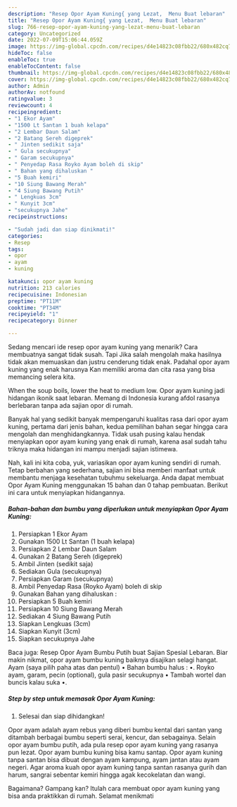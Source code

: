 ```yaml
---
description: "Resep Opor Ayam Kuning{ yang Lezat,  Menu Buat lebaran"
title: "Resep Opor Ayam Kuning{ yang Lezat,  Menu Buat lebaran"
slug: 766-resep-opor-ayam-kuning-yang-lezat-menu-buat-lebaran
category: Uncategorized
date: 2022-07-09T15:06:44.059Z
image: https://img-global.cpcdn.com/recipes/d4e14823c08fbb22/680x482cq70/opor-ayam-kuning-foto-resep-utama.jpg
hideToc: false
enableToc: true
enableTocContent: false
thumbnail: https://img-global.cpcdn.com/recipes/d4e14823c08fbb22/680x482cq70/opor-ayam-kuning-foto-resep-utama.jpg
cover: https://img-global.cpcdn.com/recipes/d4e14823c08fbb22/680x482cq70/opor-ayam-kuning-foto-resep-utama.jpg
author: Admin
authorAv: notfound
ratingvalue: 3
reviewcount: 4
recipeingredient:
- "1 Ekor Ayam"
- "1500 Lt Santan 1 buah kelapa"
- "2 Lembar Daun Salam"
- "2 Batang Sereh digeprek"
- " Jinten sedikit saja"
- " Gula secukupnya"
- " Garam secukupnya"
- " Penyedap Rasa Royko Ayam boleh di skip"
- " Bahan yang dihaluskan "
- "5 Buah kemiri"
- "10 Siung Bawang Merah"
- "4 Siung Bawang Putih"
- " Lengkuas 3cm"
- " Kunyit 3cm"
- "secukupnya Jahe"
recipeinstructions:

- "Sudah jadi dan siap dinikmati!"
categories:
- Resep
tags:
- opor
- ayam
- kuning

katakunci: opor ayam kuning 
nutrition: 213 calories
recipecuisine: Indonesian
preptime: "PT11M"
cooktime: "PT34M"
recipeyield: "1"
recipecategory: Dinner

---
```



Sedang mencari ide resep opor ayam kuning yang menarik? Cara membuatnya sangat tidak susah. Tapi Jika salah mengolah maka hasilnya tidak akan memuaskan dan justru cenderung tidak enak. Padahal opor ayam kuning yang enak harusnya Kan memiliki aroma dan cita rasa yang bisa memancing selera kita.


When the soup boils, lower the heat to medium low. Opor ayam kuning jadi hidangan ikonik saat lebaran. Memang di Indonesia kurang afdol rasanya berlebaran tanpa ada sajian opor di rumah.

Banyak hal yang sedikit banyak mempengaruhi kualitas rasa dari opor ayam kuning, pertama dari jenis bahan, kedua pemilihan bahan segar hingga cara mengolah dan menghidangkannya. Tidak usah pusing kalau hendak menyiapkan opor ayam kuning yang enak di rumah, karena asal sudah tahu triknya maka hidangan ini mampu menjadi sajian istimewa.


Nah, kali ini kita coba, yuk, variasikan opor ayam kuning sendiri di rumah. Tetap berbahan yang sederhana, sajian ini bisa memberi manfaat untuk membantu menjaga kesehatan tubuhmu sekeluarga. Anda dapat membuat Opor Ayam Kuning menggunakan 15 bahan dan 0 tahap pembuatan. Berikut ini cara untuk menyiapkan hidangannya.

<!--inarticleads1-->

##### Bahan-bahan dan bumbu yang diperlukan untuk menyiapkan Opor Ayam Kuning:

1. Persiapkan 1 Ekor Ayam
1. Gunakan 1500 Lt Santan (1 buah kelapa)
1. Persiapkan 2 Lembar Daun Salam
1. Gunakan 2 Batang Sereh (digeprek)
1. Ambil  Jinten (sedikit saja)
1. Sediakan  Gula (secukupnya)
1. Persiapkan  Garam (secukupnya)
1. Ambil  Penyedap Rasa (Royko Ayam) boleh di skip
1. Gunakan  Bahan yang dihaluskan :
1. Persiapkan 5 Buah kemiri
1. Persiapkan 10 Siung Bawang Merah
1. Sediakan 4 Siung Bawang Putih
1. Siapkan  Lengkuas (3cm)
1. Siapkan  Kunyit (3cm)
1. Siapkan secukupnya Jahe


Baca juga: Resep Opor Ayam Bumbu Putih buat Sajian Spesial Lebaran. Biar makin nikmat, opor ayam bumbu kuning baiknya disajikan selagi hangat. Ayam (saya pilih paha atas dan pentul) • Bahan bumbu halus : •. Royko ayam, garam, pecin (optional), gula pasir secukupnya • Tambah wortel dan buncis kalau suka •. 

<!--inarticleads2-->

##### Step by step untuk memasak Opor Ayam Kuning:


1. Selesai dan siap dihidangkan!

Opor ayam adalah ayam rebus yang diberi bumbu kental dari santan yang ditambah berbagai bumbu seperti serai, kencur, dan sebagainya. Selain opor ayam bumbu putih, ada pula resep opor ayam kuning yang rasanya pun lezat. Opor ayam bumbu kuning bisa kamu santap. Opor ayam kuning tanpa santan bisa dibuat dengan ayam kampung, ayam jantan atau ayam negeri. Agar aroma kuah opor ayam kuning tanpa santan rasanya gurih dan harum, sangrai sebentar kemiri hingga agak kecokelatan dan wangi. 

Bagaimana? Gampang kan? Itulah cara membuat opor ayam kuning yang bisa anda praktikkan di rumah. Selamat menikmati
